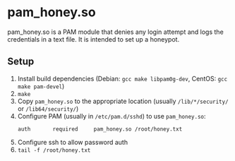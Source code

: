 # pam_honey.so

pam_honey.so is a PAM module that denies any login attempt and logs the credentials in a text file. It is intended to set up a honeypot.

## Setup
 1. Install build dependencies (Debian: `gcc make libpam0g-dev`, CentOS: `gcc make pam-devel`)
 2. `make`
 3. Copy `pam_honey.so` to the appropriate location (usually `/lib/*/security/` or `/lib64/security/`)
 4. Configure PAM (usually in `/etc/pam.d/sshd`) to use `pam_honey.so`:
    ```
    auth       required     pam_honey.so /root/honey.txt
    ```
 5. Configure ssh to allow password auth
 6. `tail -f /root/honey.txt`
